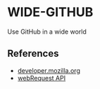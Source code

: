 WIDE-GITHUB
============

Use GitHub in a wide world

## References

- [developer.mozilla.org](1)
- [webRequest API](2)

[1]: https://developer.mozilla.org/en-US/Add-ons/WebExtensions
[2]: https://developer.mozilla.org/en-US/Add-ons/WebExtensions/API/webRequest
